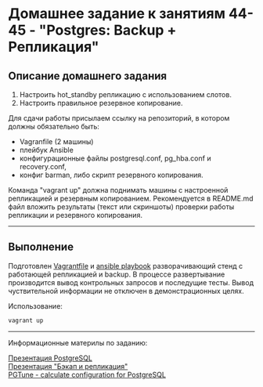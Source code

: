 # Домашнее задание к занятиям 44-45 - "Postgres: Backup + Репликация"

## Описание домашнего задания

1. Настроить hot_standby репликацию с использованием слотов.
2. Настроить правильное резервное копирование.

Для сдачи работы присылаем ссылку на репозиторий, в котором должны обязательно быть:    
- Vagranfile (2 машины)
- плейбук Ansible
- конфигурационные файлы postgresql.conf, pg_hba.conf и recovery.conf,
- конфиг barman, либо скрипт резервного копирования.

Команда "vagrant up" должна поднимать машины с настроенной репликацией и резервным копированием.
Рекомендуется в README.md файл вложить результаты (текст или скриншоты) проверки работы репликации и резервного копирования.

---

## Выполнение     

Подготовлен [Vagrantfile](./Vagrantfile) и [ansible playbook](./ansible/provision.yml) разворачивающий стенд с работающей репликацией и backup.
В процессе развертывание производится вывод контрольных запросов и последущие тесты.
Вывод чуствительной информации не отключен в демонстрационных целях. 

Использование:    
```bash
vagrant up
```

---

Информационные материлы по заданию:    

[Презентация PostgreSQL](docs/PostgreSQL-base.pdf)    
[Презентация "Бэкап и репликация"](docs/Backup&Replication.pdf)    
[PGTune - calculate configuration for PostgreSQL](https://pgtune.leopard.in.хуа/#/)

